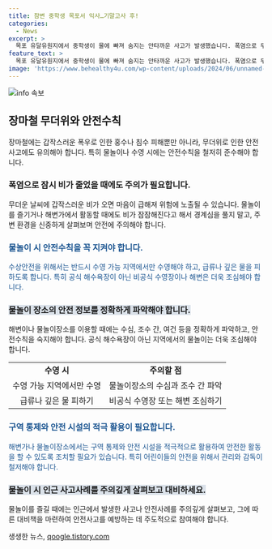 ```yaml
---
title: 참변 중학생 목포서 익사…기말고사 후!
categories:
  - News
excerpt: >
  목포 유달유원지에서 중학생이 물에 빠져 숨지는 안타까운 사고가 발생했습니다. 폭염으로 무더위가 기승을 부린 가운데, 해수욕장이 아닌 이곳에서의 물놀이는 위험부담이 높았습니다. 안전 요원이나 감시 인력이 배치되지 않았고, 수영이 금지된 곳임에도 불구하고 발생한 사고로, 해당 지역의 사고 위험성이 부각되고 있습니다. 현재 목포해경은 정확한 사고 경위를 조사 중이며, 사건에 대한 관심이 높아지고 있습니다. (150자)
feature_text: >
  목포 유달유원지에서 중학생이 물에 빠져 숨지는 안타까운 사고가 발생했습니다. 폭염으로 무더위가 기승을 부린 가운데, 해수욕장이 아닌 이곳에서의 물놀이는 위험부담이 높았습니다. 안전 요원이나 감시 인력이 배치되지 않았고, 수영이 금지된 곳임에도 불구하고 발생한 사고로, 해당 지역의 사고 위험성이 부각되고 있습니다. 현재 목포해경은 정확한 사고 경위를 조사 중이며, 사건에 대한 관심이 높아지고 있습니다. (150자)
image: 'https://www.behealthy4u.com/wp-content/uploads/2024/06/unnamed-file.png'
---
```


<p><img src="https://www.behealthy4u.com/wp-content/uploads/2024/06/unnamed-file.png" alt="info 속보" /></p>

<h2 data-ke-size="size26">장마철 무더위와 안전수칙</h2>

<p data-ke-size="size16">장마철에는 갑작스러운 폭우로 인한 홍수나 침수 피해뿐만 아니라, 무더위로 인한 안전사고에도 유의해야 합니다. 특히 물놀이나 수영 시에는 안전수칙을 철저히 준수해야 합니다.</p>

<h3>폭염으로 잠시 비가 줄었을 때에도 주의가 필요합니다.</h3>

<p data-ke-size="size16">무더운 날씨에 갑작스러운 비가 오면 마음이 급해져 위험에 노출될 수 있습니다. 물놀이를 즐기거나 해변가에서 활동할 때에도 비가 잠잠해진다고 해서 경계심을 풀지 말고, 주변 환경을 신중하게 살펴보며 안전에 주의해야 합니다.</p>

<h3><span style="color: #1a5490;">물놀이 시 안전수칙을 꼭 지켜야 합니다.</span></h3>

<p data-ke-size="size16"><span style="color: #1a5490;">수상안전을 위해서는 반드시 수영 가능 지역에서만 수영해야 하고, 급류나 깊은 물을 피하도록 합니다. 특히 공식 해수욕장이 아닌 비공식 수영장이나 해변은 더욱 조심해야 합니다.</span></p>

<h3><b><span style="background-color: #21538527;">물놀이 장소의 안전 정보를 정확하게 파악해야 합니다.</span></b></h3>

<p data-ke-size="size16">해변이나 물놀이장소를 이용할 때에는 수심, 조수 간, 여건 등을 정확하게 파악하고, 안전수칙을 숙지해야 합니다. 공식 해수욕장이 아닌 지역에서의 물놀이는 더욱 조심해야 합니다.</p>

<table>
    <tr>
        <td style="text-align: center; height: 17px;"><b>수영 시</b></td>
        <td style="text-align: center; height: 17px;"><b>주의할 점</b></td>
    </tr>
    <tr>
        <td style="text-align: center; height: 17px;">수영 가능 지역에서만 수영</td>
        <td style="text-align: center; height: 17px;">물놀이장소의 수심과 조수 간 파악</td>
    </tr>
    <tr>
        <td style="text-align: center; height: 17px;">급류나 깊은 물 피하기</td>
        <td style="text-align: center; height: 17px;">비공식 수영장 또는 해변 조심하기</td>
    </tr>
</table>

<h3><span style="color: #1a5490;">구역 통제와 안전 시설의 적극 활용이 필요합니다.</span></h3>

<p data-ke-size="size16"><span style="color: #1a5490;">해변가나 물놀이장소에서는 구역 통제와 안전 시설을 적극적으로 활용하여 안전한 활동을 할 수 있도록 조치할 필요가 있습니다. 특히 어린이들의 안전을 위해서 관리와 감독이 철저해야 합니다.</span></p>

<h3><b><span style="background-color: #21538527;">물놀이 시 인근 사고사례를 주의깊게 살펴보고 대비하세요.</span></b></h3>

<p data-ke-size="size16">물놀이를 즐길 때에는 인근에서 발생한 사고나 안전사례를 주의깊게 살펴보고, 그에 따른 대비책을 마련하여 안전사고를 예방하는 데 주도적으로 참여해야 합니다.</p>
생생한 뉴스, <a href="https://qoogle.tistory.com" rel="dofollow">qoogle.tistory.com</a>


